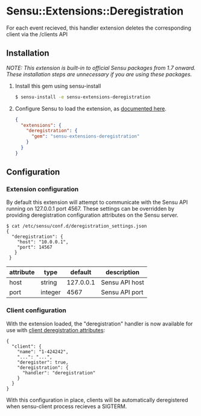 # Sensu::Extensions::Deregistration

For each event recieved, this handler extension deletes the corresponding client via the /clients API

## Installation

*NOTE: This extension is built-in to official Sensu packages from 1.7 onward. These installation steps are unnecessary if you are using these packages.*

1. Install this gem using sensu-install

    ``` bash
    $ sensu-install -e sensu-extensions-deregistration
    ```

2. Configure Sensu to load the extension, as [documented here][0].

    ``` json
    {
      "extensions": {
        "deregistration": {
          "gem": "sensu-extensions-deregistration"
        }
      }
    }
    ```

## Configuration

### Extension configuration

By default this extension will attempt to communicate with the Sensu API running on 127.0.0.1 port 4567. These settings can be overridden by providing deregistration configuration attributes on the Sensu server.

```
$ cat /etc/sensu/conf.d/deregistration_settings.json
{
  "deregistration": {
    "host": "10.0.0.1",
    "port": 14567
   }
 }
 ```


|attribute|type|default|description|
|----|----|----|---|
|host|string|127.0.0.1|Sensu API host|
|port|integer|4567|Sensu API port|

### Client configuration

With the extension loaded, the "deregistration" handler is now available for use with [client deregistration attributes][1]:

```
{
  "client": {
    "name": "1-424242",
    "...": "...",
    "deregister": true,
    "deregistration": {
      "handler": "deregistration"
    }
  }
}

```

With this configuration in place, clients will be automatically deregistered when sensu-client process recieves a SIGTERM.

[1]: https://sensuapp.org/docs/latest/reference/clients.html#deregistration-attributes
[0]: https://sensuapp.org/docs/latest/reference/extensions.html
